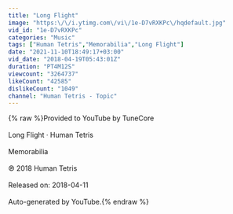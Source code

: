 ```yaml
---
title: "Long Flight"
image: "https:\/\/i.ytimg.com\/vi\/1e-D7vRXKPc\/hqdefault.jpg"
vid_id: "1e-D7vRXKPc"
categories: "Music"
tags: ["Human Tetris","Memorabilia","Long Flight"]
date: "2021-11-10T18:49:17+03:00"
vid_date: "2018-04-19T05:43:01Z"
duration: "PT4M12S"
viewcount: "3264737"
likeCount: "42585"
dislikeCount: "1049"
channel: "Human Tetris - Topic"
---
```

{% raw %}Provided to YouTube by TuneCore<br /><br />Long Flight · Human Tetris<br /><br />Memorabilia<br /><br />℗ 2018 Human Tetris<br /><br />Released on: 2018-04-11<br /><br />Auto-generated by YouTube.{% endraw %}
